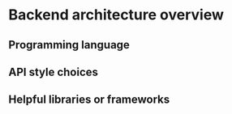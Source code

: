 # Backend architecture overview

## Programming language

## API style choices

## Helpful libraries or frameworks
